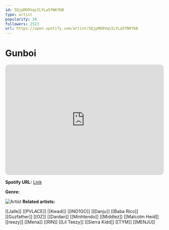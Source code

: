 ```yaml
---
id: 5QjpMO9VqsILYLa5fNKYbB
type: artist
popularity: 34
followers: 2523
url: https://open.spotify.com/artist/5QjpMO9VqsILYLa5fNKYbB
---
```

# Gunboi

<iframe style="border-radius:12px" src="https://open.spotify.com/embed/artist/5QjpMO9VqsILYLa5fNKYbB" width="100%" height="352" frameBorder="0" allowfullscreen="" allow="autoplay; clipboard-write; encrypted-media; fullscreen; picture-in-picture" loading="lazy"></iframe>

**Spotify URL:** [Link](https://open.spotify.com/artist/5QjpMO9VqsILYLa5fNKYbB)

**Genre:** 

![Artist](https://i.scdn.co/image/ab6761610000e5ebbaf4c0308d4874d31b05d749)
**Related artists:**

[[Jalle]]
[[PVLACE]]
[[Kwadi]]
[[IND1GO]]
[[Danju]]
[[Baba Rico]]
[[Guzfather]]
[[OZ]]
[[Dardan]]
[[Minhtendo]]
[[Middlez]]
[[Malcolm Heid]]
[[reezy]]
[[Mena]]
[[RIN]]
[[Lil Teezy]]
[[Sierra Kidd]]
[[TYM]]
[[MENJU]]
